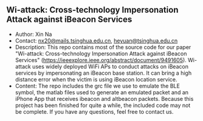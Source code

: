## Wi-attack: Cross-technology Impersonation Attack against iBeacon Services

- Author: Xin Na
- Contact: nx20@mails.tsinghua.edu.cn, heyuan@tsinghua.edu.cn
- Description: This repo contains most of the source code for our paper "Wi-attack: Cross-technology Impersonation Attack against iBeacon Services" (https://ieeexplore.ieee.org/abstract/document/9491605). Wi-attack uses widely deployed WiFi APs to conduct attacks on iBeacon services by impersonating an iBeacon base station. It can bring a high distance error when the victim is using iBeacon location service.
- Content: The repo includes the grc file we use to emulate the BLE symbol, the matlab files used to generate an emulated packet and an iPhone App that receives ibeacon and altbeacon packets. Because this project has been finished for quite a while, the included code may not be complete. If you have any questions, feel free to contact us.